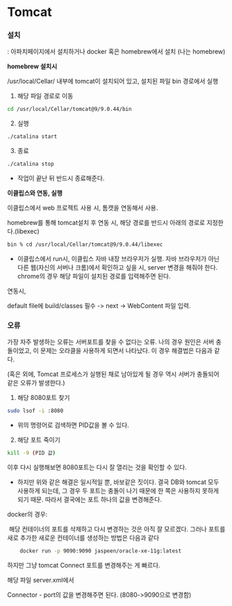 # Tomcat

### 설치

: 아파치페이지에서 설치하거나 docker 혹은 homebrew에서 설치 (나는 homebrew)



**homebrew 설치시**

/usr/local/Cellar/ 내부에 tomcat이 설치되어 있고, 설치된 파일 bin 경로에서 실행

1) 해당 파일 경로로 이동

````bash
cd /usr/local/Cellar/tomcat@9/9.0.44/bin 
````

2) 실행

````bash
./catalina start
````

3) 종료

````bash
./catalina stop
````

* 작업이 끝난 뒤 반드시 종료해준다.





**이클립스와 연동, 실행**

이클립스에서 web 프로젝트 사용 시, 톰캣을 연동해서 사용. 

homebrew를 통해 tomcat설치 후 연동 시, 해당 경로를 반드시 아래의 경로로 지정한다.(libexec)

````bash
bin % cd /usr/local/Cellar/tomcat@9/9.0.44/libexec
````



* 이클립스에서 run시, 이클립스 자바 내장 브라우저가 실행. 자바 브라우저가 아닌 다른 웹(자신의 서버나 크롬)에서 확인하고 싶을 시, server 변경을 해줘야 한다. chrome의 경우 해당 파일이 설치된 경로를 입력해주면 된다. 



연동시, 

default file에 build/classes 필수 -> next -> WebContent 파일 입력. 



### 오류

가장 자주 발생하는 오류는 서버포트를 찾을 수 없다는 오류. 나의 경우 원인은 서버 충돌이었고, 이 문제는 오라클을 사용하게 되면서 나타났다. 이 경우 해결법은 다음과 같다. 

(혹은 외에, Tomcat 프로세스가 실행된 채로 남아있게 될 경우 역시 서버가 충돌되어 같은 오류가 발생한다.)



1) 해당 8080포트 찾기

````bash
sudo lsof -i :8080
````

* 위의 명령어로 검색하면 PID값을 볼 수 있다.



2) 해당 포트 죽이기

````bash
kill -9 (PID 값)
````



이후 다시 실행해보면 8080포트는 다시 잘 열리는 것을 확인할 수 있다.



* 하지만 위와 같은 해결은 일시적일 뿐, 바보같은 짓이다. 결국 DB와 tomcat 모두 사용하게 되는데, 그 경우 두 포트는 충돌이 나기 때문에 한 쪽은 사용하지 못하게 되기 때문. 따라서 결국에는 포트 하나의 값을 변경해준다.



docker의 경우: 

​	해당 컨테이너의 포트를 삭제하고 다시 변경하는 것은 아직 잘 모르겠다. 그러나 포트를 새로 추가한 새로운 컨테이너를 생성하는 방법은 다음과 같다

````bash
	docker run -p 9090:9090 jaspeen/oracle-xe-11g:latest
````



하지만 그냥 tomcat Connect 포트를 변경해주는 게 빠르다. 

해당 파일 server.xml에서 

Connector - port의 값을 변경해주면 된다. (8080->9090으로 변경함)